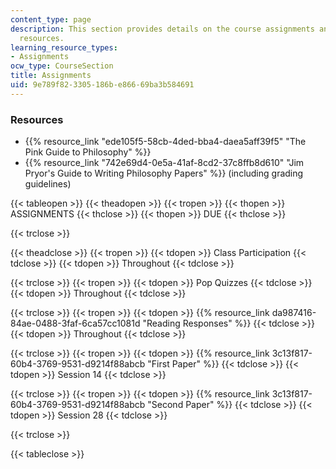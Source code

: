 ```yaml
---
content_type: page
description: This section provides details on the course assignments and associated
  resources.
learning_resource_types:
- Assignments
ocw_type: CourseSection
title: Assignments
uid: 9e789f82-3305-186b-e866-69ba3b584691
---
```


### Resources

*   {{% resource_link "ede105f5-58cb-4ded-bba4-daea5aff39f5" "The Pink Guide to Philosophy" %}}
*   {{% resource_link "742e69d4-0e5a-41af-8cd2-37c8ffb8d610" "Jim Pryor's Guide to Writing Philosophy Papers" %}} (including grading guidelines)

{{< tableopen >}}
{{< theadopen >}}
{{< tropen >}}
{{< thopen >}}
ASSIGNMENTS
{{< thclose >}}
{{< thopen >}}
DUE
{{< thclose >}}

{{< trclose >}}

{{< theadclose >}}
{{< tropen >}}
{{< tdopen >}}
Class Participation
{{< tdclose >}}
{{< tdopen >}}
Throughout
{{< tdclose >}}

{{< trclose >}}
{{< tropen >}}
{{< tdopen >}}
Pop Quizzes
{{< tdclose >}}
{{< tdopen >}}
Throughout
{{< tdclose >}}

{{< trclose >}}
{{< tropen >}}
{{< tdopen >}}
{{% resource_link da987416-84ae-0488-3faf-6ca57cc1081d "Reading Responses" %}}
{{< tdclose >}}
{{< tdopen >}}
Throughout
{{< tdclose >}}

{{< trclose >}}
{{< tropen >}}
{{< tdopen >}}
{{% resource_link 3c13f817-60b4-3769-9531-d9214f88abcb "First Paper" %}}
{{< tdclose >}}
{{< tdopen >}}
Session 14
{{< tdclose >}}

{{< trclose >}}
{{< tropen >}}
{{< tdopen >}}
{{% resource_link 3c13f817-60b4-3769-9531-d9214f88abcb "Second Paper" %}}
{{< tdclose >}}
{{< tdopen >}}
Session 28
{{< tdclose >}}

{{< trclose >}}

{{< tableclose >}}